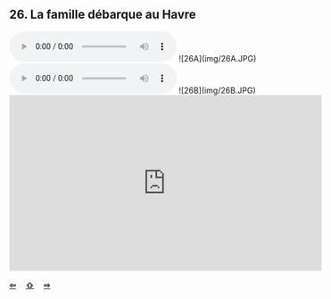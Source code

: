 ## 26. La famille débarque au Havre

  <audio controls>
    <source src="sound/26A.ogg"></source>
  </audio>
![26A](img/26A.JPG)

  <audio controls>
    <source src="sound/26B.ogg"></source>
  </audio>
![26B](img/26B.JPG)

<iframe width="560" height="315" src="https://www.youtube.com/embed/MDTmjXcF_zU" frameborder="0" allow="accelerometer; autoplay; encrypted-media; gyroscope; picture-in-picture" allowfullscreen></iframe>

<p style='font-weight:bolder'>
  <a href='25.html' title='Önceki sayfa'>⇦</a>&emsp;
  <a href='..' title='Ana sayfa'>⇧</a>&emsp;
  <a href='27.html' title='Sonraki sayfa'>⇨</a>
</p>